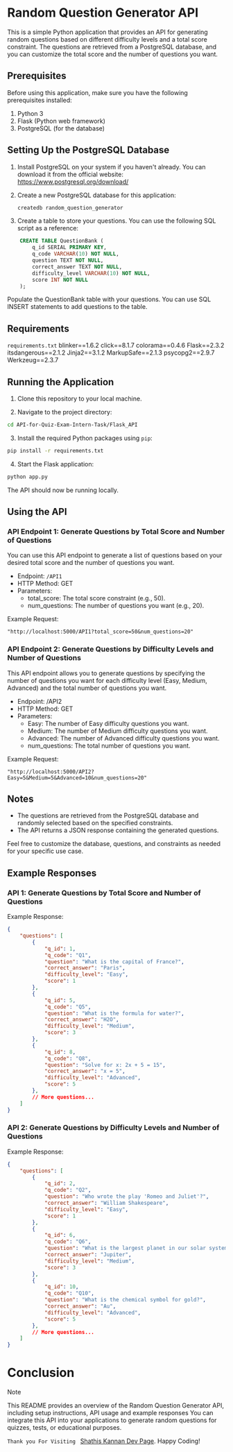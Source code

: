 # Random Question Generator API

This is a simple Python application that provides an API for generating random questions based on different difficulty levels and a total score constraint. The questions are retrieved from a PostgreSQL database, and you can customize the total score and the number of questions you want.

## Prerequisites

Before using this application, make sure you have the following prerequisites installed:

1. Python 3
2. Flask (Python web framework)
3. PostgreSQL (for the database)

## Setting Up the PostgreSQL Database

1. Install PostgreSQL on your system if you haven't already. You can download it from the official website: https://www.postgresql.org/download/

2. Create a new PostgreSQL database for this application:

   ```bash
   createdb random_question_generator
   ```

3. Create a table to store your questions. You can use the following SQL script as a reference:
```sql
    CREATE TABLE QuestionBank (
        q_id SERIAL PRIMARY KEY,
        q_code VARCHAR(10) NOT NULL,
        question TEXT NOT NULL,
        correct_answer TEXT NOT NULL,
        difficulty_level VARCHAR(10) NOT NULL,
        score INT NOT NULL
    );
```
Populate the QuestionBank table with your questions. You can use SQL INSERT statements to add questions to the table.

## Requirements
`requirements.txt`
blinker==1.6.2
click==8.1.7
colorama==0.4.6
Flask==2.3.2
itsdangerous==2.1.2
Jinja2==3.1.2
MarkupSafe==2.1.3
psycopg2==2.9.7
Werkzeug==2.3.7

## Running the Application
1. Clone this repository to your local machine.

2. Navigate to the project directory:
```bash
cd API-for-Quiz-Exam-Intern-Task/Flask_API
```

3. Install the required Python packages using `pip`:
```bash
pip install -r requirements.txt
```

4. Start the Flask application:
```bash
python app.py
```

The API should now be running locally.

## Using the API
### API Endpoint 1: Generate Questions by Total Score and Number of Questions
You can use this API endpoint to generate a list of questions based on your desired total score and the number of questions you want.

* Endpoint: `/API1`
* HTTP Method: GET
* Parameters:
    * total_score: The total score constraint (e.g., 50).
    * num_questions: The number of questions you want (e.g., 20).

Example Request:
```
"http://localhost:5000/API1?total_score=50&num_questions=20"
```

### API Endpoint 2: Generate Questions by Difficulty Levels and Number of Questions
This API endpoint allows you to generate questions by specifying the number of questions you want for each difficulty level (Easy, Medium, Advanced) and the total number of questions you want.
* Endpoint: /API2
* HTTP Method: GET
* Parameters:
    * Easy: The number of Easy difficulty questions you want.
    * Medium: The number of Medium difficulty questions you want.
    * Advanced: The number of Advanced difficulty questions you want.
    * num_questions: The total number of questions you want.

Example Request:
```
"http://localhost:5000/API2?Easy=5&Medium=5&Advanced=10&num_questions=20"
```

## Notes
* The questions are retrieved from the PostgreSQL database and randomly selected based on the specified constraints.
* The API returns a JSON response containing the generated questions.

Feel free to customize the database, questions, and constraints as needed for your specific use case.

## Example Responses

### API 1: Generate Questions by Total Score and Number of Questions

Example Response:

```json
{
    "questions": [
        {
            "q_id": 1,
            "q_code": "Q1",
            "question": "What is the capital of France?",
            "correct_answer": "Paris",
            "difficulty_level": "Easy",
            "score": 1
        },
        {
            "q_id": 5,
            "q_code": "Q5",
            "question": "What is the formula for water?",
            "correct_answer": "H2O",
            "difficulty_level": "Medium",
            "score": 3
        },
        {
            "q_id": 8,
            "q_code": "Q8",
            "question": "Solve for x: 2x + 5 = 15",
            "correct_answer": "x = 5",
            "difficulty_level": "Advanced",
            "score": 5
        },
        // More questions...
    ]
}
```

### API 2: Generate Questions by Difficulty Levels and Number of Questions

Example Response:

```json
{
    "questions": [
        {
            "q_id": 2,
            "q_code": "Q2",
            "question": "Who wrote the play 'Romeo and Juliet'?",
            "correct_answer": "William Shakespeare",
            "difficulty_level": "Easy",
            "score": 1
        },
        {
            "q_id": 6,
            "q_code": "Q6",
            "question": "What is the largest planet in our solar system?",
            "correct_answer": "Jupiter",
            "difficulty_level": "Medium",
            "score": 3
        },
        {
            "q_id": 10,
            "q_code": "Q10",
            "question": "What is the chemical symbol for gold?",
            "correct_answer": "Au",
            "difficulty_level": "Advanced",
            "score": 5
        },
        // More questions...
    ]
}
```


# Conclusion

> [!NOTE]
> This README provides an overview of the Random Question Generator API, including setup instructions, API usage and example responses You can integrate this API into your applications to generate random questions for quizzes, tests, or educational purposes.

`Thank you For Visiting ` [Shathis Kannan Dev Page](https://github.com/ShathisKannan19).
Happy Coding!

